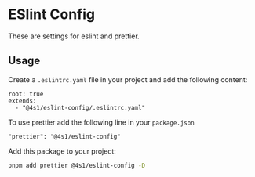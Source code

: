 # ESlint Config

These are settings for eslint and prettier.

## Usage

Create a `.eslintrc.yaml` file in your project and add the following content:

```text
root: true
extends:
  - "@4s1/eslint-config/.eslintrc.yaml"
```

To use prettier add the following line in your `package.json`

```text
"prettier": "@4s1/eslint-config"
```

Add this package to your project:

```bash
pnpm add prettier @4s1/eslint-config -D
```

